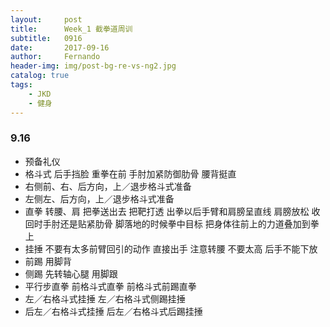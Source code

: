 ```yaml
---
layout:     post
title:      Week_1 截拳道周训
subtitle:   0916
date:       2017-09-16
author:     Fernando
header-img: img/post-bg-re-vs-ng2.jpg
catalog: true
tags:
    - JKD
    - 健身
---
```


### 9.16
* 预备礼仪
* 格斗式  后手挡脸  重拳在前  手肘加紧防御肋骨 腰背挺直
* 右侧前、右、后方向，上／退步格斗式准备
* 左侧左、后方向，上／退步格斗式准备
* 直拳  转腰、肩  把拳送出去  把靶打透  出拳以后手臂和肩膀呈直线 肩膀放松 收回时手肘还是贴紧肋骨  脚落地的时候拳中目标 把身体往前上的力道叠加到拳上
* 挂捶 不要有太多前臂回引的动作 直接出手 注意转腰 不要太高 后手不能下放
* 前踢 用脚背
* 侧踢 先转轴心腿 用脚跟
* 平行步直拳 前格斗式直拳 前格斗式前踢直拳
* 左／右格斗式挂捶    左／右格斗式侧踢挂捶
* 后左／右格斗式挂捶  后左／右格斗式后踢挂捶